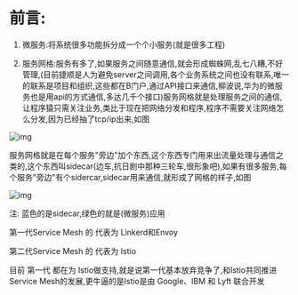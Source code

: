 # **前言:**   

1. 微服务:将系统很多功能拆分成一个个小服务(就是很多工程)  

2. 服务网格:服务有多了,如果服务之间随意通信,就会形成蜘蛛网,乱七八糟,不好管理,(目前捷顺是人为避免server之间调用,各个业务系统之间也没有联系,唯一的联系是项目和组织,这些都在B门户,通过API接口来通信,柳波说,华为的微服务也是用api的方式通信,多达几千个接口)服务网格就是处理服务之间的通信,让程序猿只需关注业务,类比于现在把网络分发和程序,程序不需要关注网络怎么分发,因为已经抽了tcp/ip出来,如图

![img](https://gitee.com/xiaokunji/my-images/raw/master/myMD/20210712003842.png)

服务网格就是在每个服务"旁边"加个东西,这个东西专门用来出流量处理与通信之类的,这个东西叫sidecar(边车,抗日剧中那种三轮车,很形象吧),如果有很多服务,每个服务"旁边"有个sidercar,sidecar用来通信,就形成了网格的样子,如图

![img](https://gitee.com/xiaokunji/my-images/raw/master/myMD/20210712003842.png)

注: 蓝色的是sidecar,绿色的就是(微服务)应用



第一代Service Mesh 的 代表为 Linkerd和Envoy

第二代Service Mesh 的 代表为 Istio

目前 第一代 都在为 Istio做支持,就是说第一代基本放弃竞争了,和Istio共同推进Service Mesh的发展,更牛逼的是Istio是由 Google、IBM 和 Lyft 联合开发